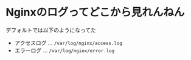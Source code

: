 # Nginxのログってどこから見れんねん

デフォルトでは以下のようになってた

- アクセスログ ... `/var/log/nginx/access.log`
- エラーログ ... `/var/log/nginx/error.log`
